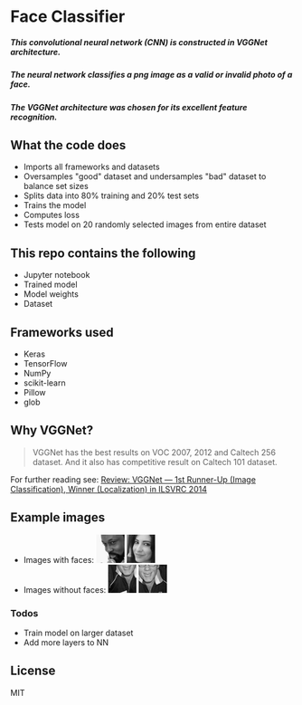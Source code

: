 # Face Classifier

##### This convolutional neural network (CNN) is constructed in VGGNet architecture.
##### The neural network classifies a png image as a valid or invalid photo of a face.
##### The VGGNet architecture was chosen for its excellent feature recognition.

## What the code does
- Imports all frameworks and datasets
- Oversamples "good" dataset and undersamples "bad" dataset to balance set sizes
- Splits data into 80% training and 20% test sets
- Trains the model
- Computes loss
- Tests model on 20 randomly selected images from entire dataset


## This repo contains the following
- Jupyter notebook
- Trained model 
- Model weights
- Dataset

## Frameworks used
 - Keras
 - TensorFlow
 - NumPy
 - scikit-learn
 - Pillow
 - glob

## Why VGGNet?
> VGGNet has the best results on VOC 2007, 2012 and Caltech 256 dataset. And it also has competitive result on Caltech 101 dataset.

For further reading see: [Review: VGGNet — 1st Runner-Up (Image Classification), Winner (Localization) in ILSVRC 2014](https://medium.com/coinmonks/paper-review-of-vggnet-1st-runner-up-of-ilsvlc-2014-image-classification-d02355543a11)

## Example images
* Images with faces:
![Good1](good1.png.png?raw=true "Good 1")
![Good2](good2.png.png?raw=true "Good 2")
* Images without faces:
![Bad1](bad1.png.png?raw=true "Bad 1")
![Bad2](bad2.png.png?raw=true "Bad 2")
 
### Todos
 - Train model on larger dataset
 - Add more layers to NN

License
----
MIT
